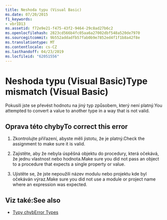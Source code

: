 ```yaml
---
title: Neshoda typu (Visual Basic)
ms.date: 07/20/2015
f1_keywords:
- vbrID13
ms.assetid: f72e9e21-f475-43f2-9464-29c8ad27b6c2
ms.openlocfilehash: 2823cd566b4fc05aa6a27002dbf548a520de7970
ms.sourcegitcommit: 9b552addadfb57fab0b9e7852ed4f1f1b8a42f8e
ms.translationtype: MT
ms.contentlocale: cs-CZ
ms.lasthandoff: 04/23/2019
ms.locfileid: "62051556"
---
```

# <a name="type-mismatch-visual-basic"></a><span data-ttu-id="0bc54-102">Neshoda typu (Visual Basic)</span><span class="sxs-lookup"><span data-stu-id="0bc54-102">Type mismatch (Visual Basic)</span></span>
<span data-ttu-id="0bc54-103">Pokusili jste se převést hodnotu na jiný typ způsobem, který není platný.</span><span class="sxs-lookup"><span data-stu-id="0bc54-103">You attempted to convert a value to another type in a way that is not valid.</span></span>  
  
## <a name="to-correct-this-error"></a><span data-ttu-id="0bc54-104">Oprava této chyby</span><span class="sxs-lookup"><span data-stu-id="0bc54-104">To correct this error</span></span>  
  
1. <span data-ttu-id="0bc54-105">Zkontrolujte přiřazení, abyste měli jistotu, že je platný.</span><span class="sxs-lookup"><span data-stu-id="0bc54-105">Check the assignment to make sure it is valid.</span></span>  
  
2. <span data-ttu-id="0bc54-106">Zajistěte, aby že nebyla úspěšná objektu do procedury, která očekává, že jednu vlastnost nebo hodnota.</span><span class="sxs-lookup"><span data-stu-id="0bc54-106">Make sure you did not pass an object to a procedure that expects a single property or value.</span></span>  
  
3. <span data-ttu-id="0bc54-107">Ujistěte se, že jste nepoužili název modulu nebo projektu kde byl očekáván výraz.</span><span class="sxs-lookup"><span data-stu-id="0bc54-107">Make sure you did not use a module or project name where an expression was expected.</span></span>  
  
## <a name="see-also"></a><span data-ttu-id="0bc54-108">Viz také:</span><span class="sxs-lookup"><span data-stu-id="0bc54-108">See also</span></span>

- [<span data-ttu-id="0bc54-109">Typy chyb</span><span class="sxs-lookup"><span data-stu-id="0bc54-109">Error Types</span></span>](../../../visual-basic/programming-guide/language-features/error-types.md)
